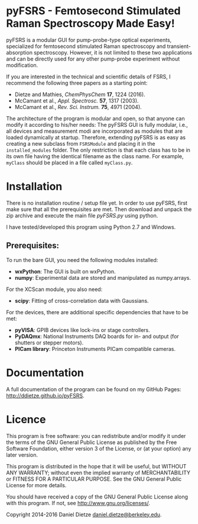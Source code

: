 pyFSRS - Femtosecond Stimulated Raman Spectroscopy Made Easy!
=============================================================

pyFSRS is a modular GUI for pump-probe-type optical experiments, specialized for
femtosecond stimulated Raman spectroscopy and transient-absorption spectroscopy.
However, it is not limited to these two applications and can be directly used for
any other pump-probe experiment without modification.

If you are interested in the technical and scientific details of FSRS, I recommend the following three papers as a starting point:

* Dietze and Mathies, *ChemPhysChem* **17**, 1224 (2016).
* McCamant et al., *Appl. Spectrosc.* **57**, 1317 (2003).
* McCamant et al., *Rev. Sci. Instrum.* **75**, 4971 (2004).

The architecture of the program is modular and open, so that anyone can modify it according
to his/her needs: The pyFSRS GUI is fully modular, i.e., all devices and measurement modi are
incorporated as modules that are loaded dynamically at startup. Therefore, extending pyFSRS is as easy
as creating a new subclass from `FSRSModule` and placing it in the `installed_modules` folder. The only
restriction is that each class has to be in its own file having the identical filename as the class name.
For example, `myClass` should be placed in a file called `myClass.py`.

Installation
============

There is no installation routine / setup file yet.
In order to use pyFSRS, first make sure that all the prerequisites are met.
Then download and unpack the zip archive and execute the main file *pyFSRS.py* using python.

I have tested/developed this program using Python 2.7 and Windows.

Prerequisites:
--------------

To run the bare GUI, you need the following modules installed:

* **wxPython**: The GUI is built on wxPython.
* **numpy**: Experimental data are stored and manipulated as numpy.arrays.

For the XCScan module, you also need:

* **scipy**: Fitting of cross-correlation data with Gaussians.

For the devices, there are additional specific dependencies that have to be met:

* **pyVISA**: GPIB devices like lock-ins or stage controllers.
* **PyDAQmx**: National Instruments DAQ boards for in- and output (for shutters or stepper motors).
* **PICam library**: Princeton Instruments PICam compatible cameras.

Documentation
=============

A full documentation of the program can be found on my GitHub Pages: <http://ddietze.github.io/pyFSRS>.

Licence
=======

This program is free software: you can redistribute and/or modify
it under the terms of the GNU General Public License as published by
the Free Software Foundation, either version 3 of the License, or
(at your option) any later version.

This program is distributed in the hope that it will be useful,
but WITHOUT ANY WARRANTY; without even the implied warranty of
MERCHANTABILITY or FITNESS FOR A PARTICULAR PURPOSE.  See the
GNU General Public License for more details.

You should have received a copy of the GNU General Public License
along with this program.  If not, see <http://www.gnu.org/licenses/>.

Copyright 2014-2016 Daniel Dietze <daniel.dietze@berkeley.edu>.
